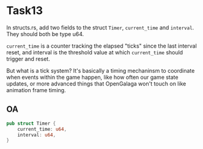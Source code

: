 # Task13

In structs.rs, add two fields to the struct `Timer`, `current_time` and `interval`.
They should both be type u64.

`current_time` is a counter tracking the elapsed "ticks" since the last
interval reset, and interval is the threshold value at which `current_time`
should trigger and reset.

But what is a tick system? It's basically a timing mechaninsm to coordinate 
when events within the game happen, like how often our game state updates,
or more advanced things that OpenGalaga won't touch on like animation
frame timing.

## OA
```rust
pub struct Timer {
    current_time: u64,
    interval: u64,
}
```
